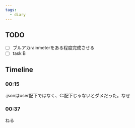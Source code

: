 ```yaml
---
tags:
  - diary
---
```



## TODO

- [ ] ブルアカrainmeterをある程度完成させる
- [ ] task B

## Timeline
### 00:15
.jsonはuser配下ではなく、C:配下じゃないとダメだった。なぜ
### 00:37
ねる